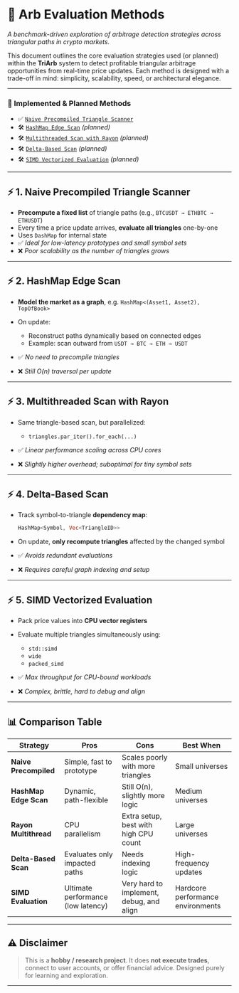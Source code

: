 # 🔁 Arb Evaluation Methods

*A benchmark-driven exploration of arbitrage detection strategies across triangular paths in crypto markets.*

This document outlines the core evaluation strategies used (or planned) within the **TriArb** system to detect profitable triangular arbitrage opportunities from real-time price updates. Each method is designed with a trade-off in mind: simplicity, scalability, speed, or architectural elegance.

---

### 📂 Implemented & Planned Methods

* ✅ [`Naive Precompiled Triangle Scanner`](./src/arb/naive.rs)
* 🛠️ [`HashMap Edge Scan`](./src/arb/edge.rs) *(planned)*
* 🛠️ [`Multithreaded Scan with Rayon`](./src/arb/rayon_scan.rs) *(planned)*
* 🛠️ [`Delta-Based Scan`](./src/arb/delta.rs) *(planned)*
* 🛠️ [`SIMD Vectorized Evaluation`](./src/arb/simd.rs) *(planned)*

---

## ⚡ 1. **Naive Precompiled Triangle Scanner**

* **Precompute a fixed list** of triangle paths (e.g., `BTCUSDT → ETHBTC → ETHUSDT`)
* Every time a price update arrives, **evaluate all triangles** one-by-one
* Uses `DashMap` for internal state
* ✅ *Ideal for low-latency prototypes and small symbol sets*
* ❌ *Poor scalability as the number of triangles grows*

---

## ⚡ 2. **HashMap Edge Scan**

* **Model the market as a graph**, e.g. `HashMap<(Asset1, Asset2), TopOfBook>`
* On update:

  * Reconstruct paths dynamically based on connected edges
  * Example: scan outward from `USDT → BTC → ETH → USDT`
* ✅ *No need to precompile triangles*
* ❌ *Still O(n) traversal per update*

---

## ⚡ 3. **Multithreaded Scan with Rayon**

* Same triangle-based scan, but parallelized:

  * `triangles.par_iter().for_each(...)`
* ✅ *Linear performance scaling across CPU cores*
* ❌ *Slightly higher overhead; suboptimal for tiny symbol sets*

---

## ⚡ 4. **Delta-Based Scan**

* Track symbol-to-triangle **dependency map**:

  ```rust
  HashMap<Symbol, Vec<TriangleID>>
  ```
* On update, **only recompute triangles** affected by the changed symbol
* ✅ *Avoids redundant evaluations*
* ❌ *Requires careful graph indexing and setup*

---

## ⚡ 5. **SIMD Vectorized Evaluation**

* Pack price values into **CPU vector registers**
* Evaluate multiple triangles simultaneously using:

  * `std::simd`
  * `wide`
  * `packed_simd`
* ✅ *Max throughput for CPU-bound workloads*
* ❌ *Complex, brittle, hard to debug and align*

---

## 📊 Comparison Table

| Strategy              | Pros                               | Cons                                     | Best When                         |
| --------------------- | ---------------------------------- | ---------------------------------------- | --------------------------------- |
| **Naive Precompiled** | Simple, fast to prototype          | Scales poorly with more triangles        | Small universes                   |
| **HashMap Edge Scan** | Dynamic, path-flexible             | Still O(n), slightly more logic          | Medium universes                  |
| **Rayon Multithread** | CPU parallelism                    | Extra setup, best with high CPU count    | Large universes                   |
| **Delta-Based Scan**  | Evaluates only impacted paths      | Needs indexing logic                     | High-frequency updates            |
| **SIMD Evaluation**   | Ultimate performance (low latency) | Very hard to implement, debug, and align | Hardcore performance environments |

---

## ⚠️ Disclaimer

> This is a **hobby / research project**.
> It does **not execute trades**, connect to user accounts, or offer financial advice.
> Designed purely for learning and exploration.

---
